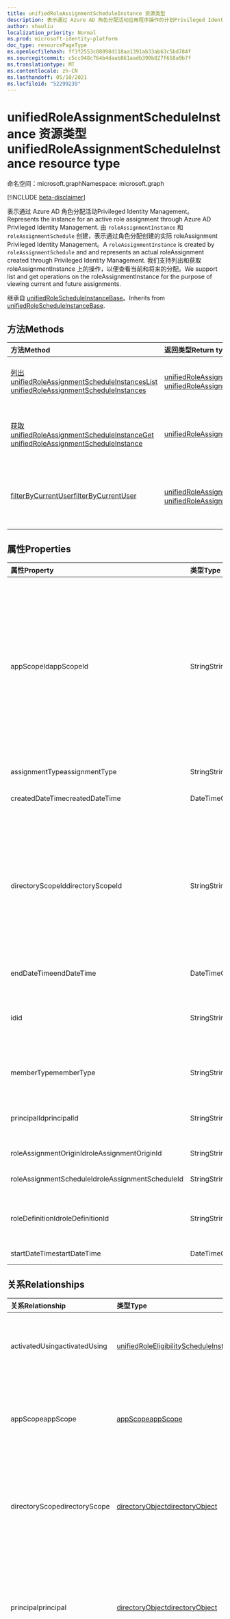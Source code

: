 ```yaml
---
title: unifiedRoleAssignmentScheduleInstance 资源类型
description: 表示通过 Azure AD 角色分配活动应用程序操作的计划Privileged Identity Management。
author: shauliu
localization_priority: Normal
ms.prod: microsoft-identity-platform
doc_type: resourcePageType
ms.openlocfilehash: ff3f2553c08098d118aa1391ab33ab63c5bd784f
ms.sourcegitcommit: c5cc948c764b4daab861aadb390b827f658a9b7f
ms.translationtype: MT
ms.contentlocale: zh-CN
ms.lasthandoff: 05/10/2021
ms.locfileid: "52299239"
---
```

# <a name="unifiedroleassignmentscheduleinstance-resource-type"></a><span data-ttu-id="8a535-103">unifiedRoleAssignmentScheduleInstance 资源类型</span><span class="sxs-lookup"><span data-stu-id="8a535-103">unifiedRoleAssignmentScheduleInstance resource type</span></span>

<span data-ttu-id="8a535-104">命名空间：microsoft.graph</span><span class="sxs-lookup"><span data-stu-id="8a535-104">Namespace: microsoft.graph</span></span> 

[!INCLUDE [beta-disclaimer](../../includes/beta-disclaimer.md)]

<span data-ttu-id="8a535-105">表示通过 Azure AD 角色分配活动Privileged Identity Management。</span><span class="sxs-lookup"><span data-stu-id="8a535-105">Represents the instance for an active role assignment through Azure AD Privileged Identity Management.</span></span> <span data-ttu-id="8a535-106">由 `roleAssignmentInstance` 和 `roleAssignmentSchedule` 创建，表示通过角色分配创建的实际 roleAssignment Privileged Identity Management。</span><span class="sxs-lookup"><span data-stu-id="8a535-106">A `roleAssignmentInstance` is created by `roleAssignmentSchedule` and and represents an actual roleAssignment created through Privileged Identity Management.</span></span> <span data-ttu-id="8a535-107">我们支持列出和获取 roleAssignmentInstance 上的操作，以便查看当前和将来的分配。</span><span class="sxs-lookup"><span data-stu-id="8a535-107">We support list and get operations on the roleAssignmentInstance for the purpose of viewing current and future assignments.</span></span>

<span data-ttu-id="8a535-108">继承自 [unifiedRoleScheduleInstanceBase](../resources/unifiedrolescheduleinstancebase.md)。</span><span class="sxs-lookup"><span data-stu-id="8a535-108">Inherits from [unifiedRoleScheduleInstanceBase](../resources/unifiedrolescheduleinstancebase.md).</span></span>

## <a name="methods"></a><span data-ttu-id="8a535-109">方法</span><span class="sxs-lookup"><span data-stu-id="8a535-109">Methods</span></span>
|<span data-ttu-id="8a535-110">方法</span><span class="sxs-lookup"><span data-stu-id="8a535-110">Method</span></span>|<span data-ttu-id="8a535-111">返回类型</span><span class="sxs-lookup"><span data-stu-id="8a535-111">Return type</span></span>|<span data-ttu-id="8a535-112">说明</span><span class="sxs-lookup"><span data-stu-id="8a535-112">Description</span></span>|
|:---|:---|:---|
|[<span data-ttu-id="8a535-113">列出 unifiedRoleAssignmentScheduleInstances</span><span class="sxs-lookup"><span data-stu-id="8a535-113">List unifiedRoleAssignmentScheduleInstances</span></span>](../api/unifiedroleassignmentscheduleinstance-list.md)|<span data-ttu-id="8a535-114">[unifiedRoleAssignmentScheduleInstance](../resources/unifiedroleassignmentscheduleinstance.md) 集合</span><span class="sxs-lookup"><span data-stu-id="8a535-114">[unifiedRoleAssignmentScheduleInstance](../resources/unifiedroleassignmentscheduleinstance.md) collection</span></span>|<span data-ttu-id="8a535-115">获取 [unifiedRoleAssignmentScheduleInstance](../resources/unifiedroleassignmentscheduleinstance.md) 对象及其属性的列表。</span><span class="sxs-lookup"><span data-stu-id="8a535-115">Get a list of the [unifiedRoleAssignmentScheduleInstance](../resources/unifiedroleassignmentscheduleinstance.md) objects and their properties.</span></span>|
|[<span data-ttu-id="8a535-116">获取 unifiedRoleAssignmentScheduleInstance</span><span class="sxs-lookup"><span data-stu-id="8a535-116">Get unifiedRoleAssignmentScheduleInstance</span></span>](../api/unifiedroleassignmentscheduleinstance-get.md)|[<span data-ttu-id="8a535-117">unifiedRoleAssignmentScheduleInstance</span><span class="sxs-lookup"><span data-stu-id="8a535-117">unifiedRoleAssignmentScheduleInstance</span></span>](../resources/unifiedroleassignmentscheduleinstance.md)|<span data-ttu-id="8a535-118">读取 [unifiedRoleAssignmentScheduleInstance 对象的属性和](../resources/unifiedroleassignmentscheduleinstance.md) 关系。</span><span class="sxs-lookup"><span data-stu-id="8a535-118">Read the properties and relationships of an [unifiedRoleAssignmentScheduleInstance](../resources/unifiedroleassignmentscheduleinstance.md) object.</span></span>|
|[<span data-ttu-id="8a535-119">filterByCurrentUser</span><span class="sxs-lookup"><span data-stu-id="8a535-119">filterByCurrentUser</span></span>](../api/unifiedroleassignmentscheduleinstance-filterbycurrentuser.md)|<span data-ttu-id="8a535-120">[unifiedRoleAssignmentScheduleInstance](../resources/unifiedroleassignmentscheduleinstance.md) 集合</span><span class="sxs-lookup"><span data-stu-id="8a535-120">[unifiedRoleAssignmentScheduleInstance](../resources/unifiedroleassignmentscheduleinstance.md) collection</span></span>|<span data-ttu-id="8a535-121">获取 [unifiedRoleAssignmentScheduleInstance](../resources/unifiedRoleAssignmentScheduleInstance.md) 对象的列表，以及授予特定用户的属性。</span><span class="sxs-lookup"><span data-stu-id="8a535-121">Get a list of the [unifiedRoleAssignmentScheduleInstance](../resources/unifiedRoleAssignmentScheduleInstance.md) objects and their properties granted to a particular user.</span></span>|

## <a name="properties"></a><span data-ttu-id="8a535-122">属性</span><span class="sxs-lookup"><span data-stu-id="8a535-122">Properties</span></span>
|<span data-ttu-id="8a535-123">属性</span><span class="sxs-lookup"><span data-stu-id="8a535-123">Property</span></span>|<span data-ttu-id="8a535-124">类型</span><span class="sxs-lookup"><span data-stu-id="8a535-124">Type</span></span>|<span data-ttu-id="8a535-125">说明</span><span class="sxs-lookup"><span data-stu-id="8a535-125">Description</span></span>|
|:---|:---|:---|
|<span data-ttu-id="8a535-126">appScopeId</span><span class="sxs-lookup"><span data-stu-id="8a535-126">appScopeId</span></span>|<span data-ttu-id="8a535-127">String</span><span class="sxs-lookup"><span data-stu-id="8a535-127">String</span></span>|<span data-ttu-id="8a535-128">当分配范围特定于应用时，特定于应用的范围的 ID。</span><span class="sxs-lookup"><span data-stu-id="8a535-128">Id of the app specific scope when the assignment scope is app specific.</span></span> <span data-ttu-id="8a535-129">工作分配的范围决定了已授予主体访问权限的资源集。</span><span class="sxs-lookup"><span data-stu-id="8a535-129">The scope of an assignment determines the set of resources for which the principal has been granted access.</span></span> <span data-ttu-id="8a535-130">目录作用域是存储在目录中的多个应用程序可以理解的共享范围。</span><span class="sxs-lookup"><span data-stu-id="8a535-130">Directory scopes are shared scopes stored in the directory that are understood by multiple applications.</span></span> <span data-ttu-id="8a535-131">对租户范围范围使用"/"。</span><span class="sxs-lookup"><span data-stu-id="8a535-131">Use "/" for tenant-wide scope.</span></span> <span data-ttu-id="8a535-132">应用程序作用域是仅由此应用程序定义和理解的范围。</span><span class="sxs-lookup"><span data-stu-id="8a535-132">App scopes are scopes that are defined and understood by this application only.</span></span> <span data-ttu-id="8a535-133">继承自 [unifiedRoleScheduleInstanceBase](../resources/unifiedrolescheduleinstancebase.md)</span><span class="sxs-lookup"><span data-stu-id="8a535-133">Inherited from [unifiedRoleScheduleInstanceBase](../resources/unifiedrolescheduleinstancebase.md)</span></span>|
|<span data-ttu-id="8a535-134">assignmentType</span><span class="sxs-lookup"><span data-stu-id="8a535-134">assignmentType</span></span>|<span data-ttu-id="8a535-135">String</span><span class="sxs-lookup"><span data-stu-id="8a535-135">String</span></span>|<span data-ttu-id="8a535-136">工作分配类型。</span><span class="sxs-lookup"><span data-stu-id="8a535-136">Type of the assignment.</span></span> <span data-ttu-id="8a535-137">它可以是 或 `Assigned` `Activated` 。</span><span class="sxs-lookup"><span data-stu-id="8a535-137">It can either be `Assigned` or `Activated`.</span></span>|
|<span data-ttu-id="8a535-138">createdDateTime</span><span class="sxs-lookup"><span data-stu-id="8a535-138">createdDateTime</span></span>|<span data-ttu-id="8a535-139">DateTimeOffset</span><span class="sxs-lookup"><span data-stu-id="8a535-139">DateTimeOffset</span></span>|<span data-ttu-id="8a535-140">创建计划的时间。</span><span class="sxs-lookup"><span data-stu-id="8a535-140">Time that the schedule was created.</span></span>|
|<span data-ttu-id="8a535-141">directoryScopeId</span><span class="sxs-lookup"><span data-stu-id="8a535-141">directoryScopeId</span></span>|<span data-ttu-id="8a535-142">String</span><span class="sxs-lookup"><span data-stu-id="8a535-142">String</span></span>|<span data-ttu-id="8a535-143">表示工作分配范围的目录对象的 ID。</span><span class="sxs-lookup"><span data-stu-id="8a535-143">Id of the directory object representing the scope of the assignment.</span></span> <span data-ttu-id="8a535-144">工作分配的范围决定了已授予主体访问权限的资源集。</span><span class="sxs-lookup"><span data-stu-id="8a535-144">The scope of an assignment determines the set of resources for which the principal has been granted access.</span></span> <span data-ttu-id="8a535-145">目录作用域是存储在目录中的多个应用程序可以理解的共享范围。</span><span class="sxs-lookup"><span data-stu-id="8a535-145">Directory scopes are shared scopes stored in the directory that are understood by multiple applications.</span></span> <span data-ttu-id="8a535-146">应用程序作用域是仅由此应用程序定义和理解的范围。</span><span class="sxs-lookup"><span data-stu-id="8a535-146">App scopes are scopes that are defined and understood by this application only.</span></span> <span data-ttu-id="8a535-147">继承自 [unifiedRoleScheduleInstanceBase](../resources/unifiedrolescheduleinstancebase.md)</span><span class="sxs-lookup"><span data-stu-id="8a535-147">Inherited from [unifiedRoleScheduleInstanceBase](../resources/unifiedrolescheduleinstancebase.md)</span></span>|
|<span data-ttu-id="8a535-148">endDateTime</span><span class="sxs-lookup"><span data-stu-id="8a535-148">endDateTime</span></span>|<span data-ttu-id="8a535-149">DateTimeOffset</span><span class="sxs-lookup"><span data-stu-id="8a535-149">DateTimeOffset</span></span>|<span data-ttu-id="8a535-150">roleAssignmentInstance 到期的时间</span><span class="sxs-lookup"><span data-stu-id="8a535-150">Time that the roleAssignmentInstance will expire</span></span>|
|<span data-ttu-id="8a535-151">id</span><span class="sxs-lookup"><span data-stu-id="8a535-151">id</span></span>|<span data-ttu-id="8a535-152">String</span><span class="sxs-lookup"><span data-stu-id="8a535-152">String</span></span>|<span data-ttu-id="8a535-153">unifiedRoleAssignmentScheduleInstance 的唯一标识符。</span><span class="sxs-lookup"><span data-stu-id="8a535-153">The unique identifier for the unifiedRoleAssignmentScheduleInstance.</span></span> <span data-ttu-id="8a535-154">键，不可为 null，只读。</span><span class="sxs-lookup"><span data-stu-id="8a535-154">Key, not nullable, Read-only.</span></span> <span data-ttu-id="8a535-155">继承自 [unifiedRoleScheduleInstanceBase](../resources/unifiedrolescheduleinstancebase.md)</span><span class="sxs-lookup"><span data-stu-id="8a535-155">Inherited from [unifiedRoleScheduleInstanceBase](../resources/unifiedrolescheduleinstancebase.md)</span></span>|
|<span data-ttu-id="8a535-156">memberType</span><span class="sxs-lookup"><span data-stu-id="8a535-156">memberType</span></span>|<span data-ttu-id="8a535-157">String</span><span class="sxs-lookup"><span data-stu-id="8a535-157">String</span></span>|<span data-ttu-id="8a535-158">工作分配的成员身份类型。</span><span class="sxs-lookup"><span data-stu-id="8a535-158">Membership type of the assignment.</span></span> <span data-ttu-id="8a535-159">它可以是 `Inherited` `Direct` 、、 或 `Group` 。</span><span class="sxs-lookup"><span data-stu-id="8a535-159">It can either be `Inherited`, `Direct`, or `Group`.</span></span>|
|<span data-ttu-id="8a535-160">principalId</span><span class="sxs-lookup"><span data-stu-id="8a535-160">principalId</span></span>|<span data-ttu-id="8a535-161">String</span><span class="sxs-lookup"><span data-stu-id="8a535-161">String</span></span>|<span data-ttu-id="8a535-162">要授予分配的主体的 Objectid。</span><span class="sxs-lookup"><span data-stu-id="8a535-162">Objectid of the principal to which the assignment is being granted to.</span></span> <span data-ttu-id="8a535-163">继承自 [unifiedRoleScheduleInstanceBase](../resources/unifiedrolescheduleinstancebase.md)</span><span class="sxs-lookup"><span data-stu-id="8a535-163">Inherited from [unifiedRoleScheduleInstanceBase](../resources/unifiedrolescheduleinstancebase.md)</span></span>|
|<span data-ttu-id="8a535-164">roleAssignmentOriginId</span><span class="sxs-lookup"><span data-stu-id="8a535-164">roleAssignmentOriginId</span></span>|<span data-ttu-id="8a535-165">String</span><span class="sxs-lookup"><span data-stu-id="8a535-165">String</span></span>|<span data-ttu-id="8a535-166">目录中 roleAssignment 的 ID</span><span class="sxs-lookup"><span data-stu-id="8a535-166">ID of the roleAssignment in the directory</span></span>|
|<span data-ttu-id="8a535-167">roleAssignmentScheduleId</span><span class="sxs-lookup"><span data-stu-id="8a535-167">roleAssignmentScheduleId</span></span>|<span data-ttu-id="8a535-168">String</span><span class="sxs-lookup"><span data-stu-id="8a535-168">String</span></span>|<span data-ttu-id="8a535-169">此实例的父 roleAssignmentSchedule 的 ID</span><span class="sxs-lookup"><span data-stu-id="8a535-169">ID of the parent roleAssignmentSchedule for this instance</span></span>|
|<span data-ttu-id="8a535-170">roleDefinitionId</span><span class="sxs-lookup"><span data-stu-id="8a535-170">roleDefinitionId</span></span>|<span data-ttu-id="8a535-171">String</span><span class="sxs-lookup"><span data-stu-id="8a535-171">String</span></span>|<span data-ttu-id="8a535-172">分配所针对的 unifiedRoleDefinition 的 ID。</span><span class="sxs-lookup"><span data-stu-id="8a535-172">ID of the unifiedRoleDefinition the assignment is for.</span></span> <span data-ttu-id="8a535-173">只读。</span><span class="sxs-lookup"><span data-stu-id="8a535-173">Read only.</span></span> <span data-ttu-id="8a535-174">继承自 [unifiedRoleScheduleInstanceBase](../resources/unifiedrolescheduleinstancebase.md)</span><span class="sxs-lookup"><span data-stu-id="8a535-174">Inherited from [unifiedRoleScheduleInstanceBase](../resources/unifiedrolescheduleinstancebase.md)</span></span>|
|<span data-ttu-id="8a535-175">startDateTime</span><span class="sxs-lookup"><span data-stu-id="8a535-175">startDateTime</span></span>|<span data-ttu-id="8a535-176">DateTimeOffset</span><span class="sxs-lookup"><span data-stu-id="8a535-176">DateTimeOffset</span></span>|<span data-ttu-id="8a535-177">roleAssignmentInstance 将启动的时间</span><span class="sxs-lookup"><span data-stu-id="8a535-177">Time that the roleAssignmentInstance will start</span></span>|

## <a name="relationships"></a><span data-ttu-id="8a535-178">关系</span><span class="sxs-lookup"><span data-stu-id="8a535-178">Relationships</span></span>
|<span data-ttu-id="8a535-179">关系</span><span class="sxs-lookup"><span data-stu-id="8a535-179">Relationship</span></span>|<span data-ttu-id="8a535-180">类型</span><span class="sxs-lookup"><span data-stu-id="8a535-180">Type</span></span>|<span data-ttu-id="8a535-181">说明</span><span class="sxs-lookup"><span data-stu-id="8a535-181">Description</span></span>|
|:---|:---|:---|
|<span data-ttu-id="8a535-182">activatedUsing</span><span class="sxs-lookup"><span data-stu-id="8a535-182">activatedUsing</span></span>|[<span data-ttu-id="8a535-183">unifiedRoleEligibilityScheduleInstance</span><span class="sxs-lookup"><span data-stu-id="8a535-183">unifiedRoleEligibilityScheduleInstance</span></span>](../resources/unifiedroleeligibilityscheduleinstance.md)|<span data-ttu-id="8a535-184">如果 roleAssignmentScheduleInstance 由 roleEligibilityScheduleRequest 激活，则这是指向相关计划实例的链接。</span><span class="sxs-lookup"><span data-stu-id="8a535-184">If the roleAssignmentScheduleInstance is activated by a roleEligibilityScheduleRequest, this is the link to the related schedule instance.</span></span>|
|<span data-ttu-id="8a535-185">appScope</span><span class="sxs-lookup"><span data-stu-id="8a535-185">appScope</span></span>|[<span data-ttu-id="8a535-186">appScope</span><span class="sxs-lookup"><span data-stu-id="8a535-186">appScope</span></span>](../resources/appscope.md)|<span data-ttu-id="8a535-187">只读属性，当分配范围特定于应用时，具有特定于应用的范围的详细信息。</span><span class="sxs-lookup"><span data-stu-id="8a535-187">Read-only property with details of the app specific scope when the assignment scope is app specific.</span></span> <span data-ttu-id="8a535-188">包含实体。</span><span class="sxs-lookup"><span data-stu-id="8a535-188">Containment entity.</span></span> <span data-ttu-id="8a535-189">继承自 [unifiedRoleScheduleInstanceBase](../resources/unifiedrolescheduleinstancebase.md)</span><span class="sxs-lookup"><span data-stu-id="8a535-189">Inherited from [unifiedRoleScheduleInstanceBase](../resources/unifiedrolescheduleinstancebase.md)</span></span>|
|<span data-ttu-id="8a535-190">directoryScope</span><span class="sxs-lookup"><span data-stu-id="8a535-190">directoryScope</span></span>|[<span data-ttu-id="8a535-191">directoryObject</span><span class="sxs-lookup"><span data-stu-id="8a535-191">directoryObject</span></span>](../resources/directoryobject.md)|<span data-ttu-id="8a535-192">引用作为工作分配范围的目录对象的属性。</span><span class="sxs-lookup"><span data-stu-id="8a535-192">Property referencing the directory object that is the scope of the assignment.</span></span> <span data-ttu-id="8a535-193">提供，以便调用方可以在获取目录对象的同时使用 `$expand` 角色分配。</span><span class="sxs-lookup"><span data-stu-id="8a535-193">Provided so that callers can get the directory object using `$expand` at the same time as getting the role assignment.</span></span> <span data-ttu-id="8a535-194">只读。</span><span class="sxs-lookup"><span data-stu-id="8a535-194">Read-only.</span></span> <span data-ttu-id="8a535-195">继承自 [unifiedRoleScheduleInstanceBase](../resources/unifiedrolescheduleinstancebase.md)</span><span class="sxs-lookup"><span data-stu-id="8a535-195">Inherited from [unifiedRoleScheduleInstanceBase](../resources/unifiedrolescheduleinstancebase.md)</span></span>|
|<span data-ttu-id="8a535-196">principal</span><span class="sxs-lookup"><span data-stu-id="8a535-196">principal</span></span>|[<span data-ttu-id="8a535-197">directoryObject</span><span class="sxs-lookup"><span data-stu-id="8a535-197">directoryObject</span></span>](../resources/directoryobject.md)|<span data-ttu-id="8a535-198">引用通过请求获取角色分配主体的属性。</span><span class="sxs-lookup"><span data-stu-id="8a535-198">Property referencing the principal that is getting a role assignment through the request.</span></span> <span data-ttu-id="8a535-199">提供此权限，以便调用方可以使用 与获取 角色分配 同时 `$expand` 使用。</span><span class="sxs-lookup"><span data-stu-id="8a535-199">Provided so that callers can get the principal using `$expand` at the same time as getting the role assignment.</span></span> <span data-ttu-id="8a535-200">只读。</span><span class="sxs-lookup"><span data-stu-id="8a535-200">Read-only.</span></span> <span data-ttu-id="8a535-201">继承自 [unifiedRoleScheduleInstanceBase](../resources/unifiedrolescheduleinstancebase.md)</span><span class="sxs-lookup"><span data-stu-id="8a535-201">Inherited from [unifiedRoleScheduleInstanceBase](../resources/unifiedrolescheduleinstancebase.md)</span></span>|
|<span data-ttu-id="8a535-202">roleDefinition</span><span class="sxs-lookup"><span data-stu-id="8a535-202">roleDefinition</span></span>|[<span data-ttu-id="8a535-203">unifiedRoleDefinition</span><span class="sxs-lookup"><span data-stu-id="8a535-203">unifiedRoleDefinition</span></span>](../resources/unifiedroledefinition.md)|<span data-ttu-id="8a535-204">指示分配所针对的 roleDefinition 的属性。</span><span class="sxs-lookup"><span data-stu-id="8a535-204">Property indicating the roleDefinition the assignment is for.</span></span> <span data-ttu-id="8a535-205">提供，以便调用方可以在获取角色定义的同时使用 `$expand` 角色分配。</span><span class="sxs-lookup"><span data-stu-id="8a535-205">Provided so that callers can get the role definition using `$expand` at the same time as getting the role assignment.</span></span> <span data-ttu-id="8a535-206">roleDefinition.Id 自动展开。</span><span class="sxs-lookup"><span data-stu-id="8a535-206">roleDefinition.Id will be auto expanded.</span></span> <span data-ttu-id="8a535-207">继承自 [unifiedRoleScheduleInstanceBase](../resources/unifiedrolescheduleinstancebase.md)</span><span class="sxs-lookup"><span data-stu-id="8a535-207">Inherited from [unifiedRoleScheduleInstanceBase](../resources/unifiedrolescheduleinstancebase.md)</span></span>|

## <a name="json-representation"></a><span data-ttu-id="8a535-208">JSON 表示形式</span><span class="sxs-lookup"><span data-stu-id="8a535-208">JSON representation</span></span>
<span data-ttu-id="8a535-209">下面是资源的 JSON 表示形式。</span><span class="sxs-lookup"><span data-stu-id="8a535-209">The following is a JSON representation of the resource.</span></span>
<!-- {
  "blockType": "resource",
  "keyProperty": "id",
  "@odata.type": "microsoft.graph.unifiedRoleAssignmentScheduleInstance",
  "baseType": "microsoft.graph.unifiedRoleScheduleInstanceBase",
  "openType": false
}
-->
``` json
{
  "@odata.type": "#microsoft.graph.unifiedRoleAssignmentScheduleInstance",
  "id": "String (identifier)",
  "principalId": "String",
  "roleDefinitionId": "String",
  "directoryScopeId": "String",
  "appScopeId": "String",
  "startDateTime": "String (timestamp)",
  "endDateTime": "String (timestamp)",
  "assignmentType": "String",
  "memberType": "String",
  "roleAssignmentOriginId": "String",
  "roleAssignmentScheduleId": "String"
}
```

